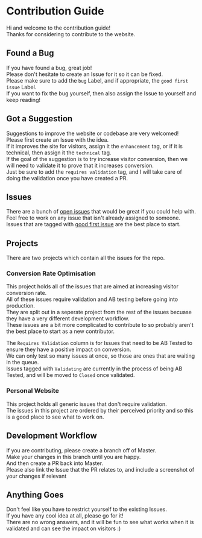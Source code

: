 # Contribution Guide

Hi and welcome to the contribution guide!  
Thanks for considering to contribute to the website.

## Found a Bug

If you have found a bug, great job!  
Please don't hesitate to create an Issue for it so it can be fixed.  
Please make sure to add the `bug` Label, and if appropriate, the `good first issue` Label.  
If you want to fix the bug yourself, then also assign the Issue to yourself and keep reading!

## Got a Suggestion

Suggestions to improve the website or codebase are very welcomed!  
Please first create an Issue with the idea.  
If it improves the site for visitors, assign it the `enhancement` tag, or if it is technical, then assign it the `technical` tag.  
If the goal of the suggestion is to try increase visitor conversion, then we will need to validate it to prove that it increases conversion.  
Just be sure to add the `requires validation` tag, and I will take care of doing the validation once you have created a PR.

## Issues

There are a bunch of [open issues](https://github.com/chase-manning/Personal-Website/issues) that would be great if you could help with.  
Feel free to work on any issue that isn't already assigned to someone.  
Issues that are tagged with [good first issue](https://github.com/chase-manning/Personal-Website/labels/good%20first%20issue) are the best place to start.

## Projects

There are two projects which contain all the issues for the repo.  

### Conversion Rate Optimisation
This project holds all of the issues that are aimed at increasing visitor conversion rate.  
All of these issues require validation and AB testing before going into production.  
They are split out in a seperate project from the rest of the issues becuase they have a very different development workflow.  
These issues are a bit more complicated to contribute to so probably aren't the best place to start as a new contributor.  

The `Requires Validation` column is for Issues that need to be AB Tested to ensure they have a positive impact on conversion.  
We can only test so many issues at once, so those are ones that are waiting in the queue.  
Issues tagged with `Validating` are currently in the process of being AB Tested, and will be moved to `Closed` once validated.

### Personal Website
This project holds all generic issues that don't require validation.  
The issues in this project are ordered by their perceived priority and so this is a good place to see what to work on.  

## Development Workflow

If you are contributing, please create a branch off of Master.  
Make your changes in this branch until you are happy.  
And then create a PR back into Master.  
Please also link the Issue that the PR relates to, and include a screenshot of your changes if relevant

## Anything Goes

Don't feel like you have to restrict yourself to the existing Issues.  
If you have any cool idea at all, please go for it!  
There are no wrong answers, and it will be fun to see what works when it is validated and can see the impact on visitors :)
